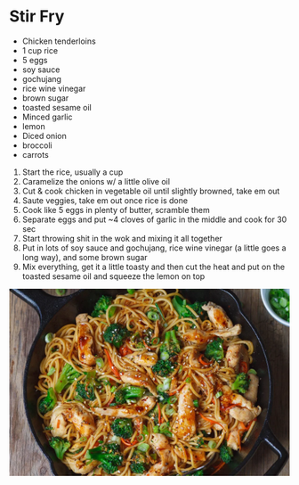 # Stir Fry

- Chicken tenderloins
- 1 cup rice
- 5 eggs
- soy sauce
- gochujang
- rice wine vinegar
- brown sugar
- toasted sesame oil
- Minced garlic
- lemon
- Diced onion
- broccoli
- carrots

1. Start the rice, usually a cup
2. Caramelize the onions w/ a little olive oil
2. Cut & cook chicken in vegetable oil until slightly browned, take em out
3. Saute veggies, take em out once rice is done
4. Cook like 5 eggs in plenty of butter, scramble them
5. Separate eggs and put ~4 cloves of garlic in the middle and cook for 30 sec
6. Start throwing shit in the wok and mixing it all together
7. Put in lots of soy sauce and gochujang, rice wine vinegar (a little goes a long way), and some brown sugar
8. Mix everything, get it a little toasty and then cut the heat and put on the toasted sesame oil and squeeze the lemon on top

![Untitled](Stir%20Fry%20f07ad134fb9048f8bbcb23572fbe1dbc/Untitled.png)